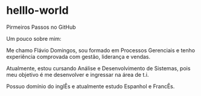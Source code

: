 # helllo-world
Pirmeiros Passos no GitHub

Um pouco sobre mim:

Me chamo Flávio Domingos, sou formado em Processos Gerenciais e tenho experiência comprovada com gestão, liderança e vendas.

Atualmente, estou cursando Análise e Desenvolvimento de Sistemas, pois meu objetivo é me desenvolver e ingressar na área de t.i.

Possuo domínio do inglÊs e atualmente estudo Espanhol e FrancÊs.

